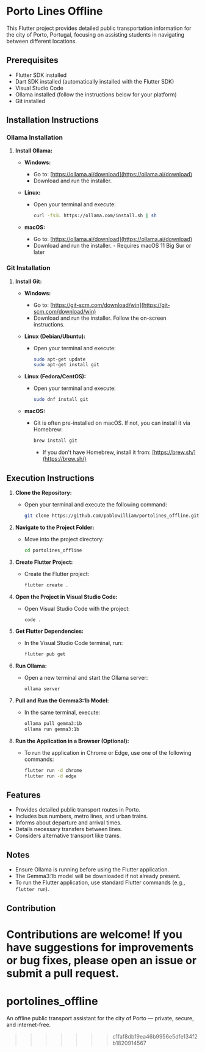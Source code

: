 
# Porto Lines Offline

This Flutter project provides detailed public transportation information for the city of Porto, Portugal, focusing on assisting students in navigating between different locations.

## Prerequisites

* Flutter SDK installed
* Dart SDK installed (automatically installed with the Flutter SDK)
* Visual Studio Code
* Ollama installed (follow the instructions below for your platform)
* Git installed

## Installation Instructions

### Ollama Installation

1.  **Install Ollama:**

    * **Windows:**
        * Go to: [https://ollama.ai/download](https://ollama.ai/download)
        * Download and run the installer.
    * **Linux:**
        * Open your terminal and execute:

            ```bash
            curl -fsSL https://ollama.com/install.sh | sh
            ```

    * **macOS:**
        * Go to: [https://ollama.ai/download](https://ollama.ai/download)
        * Download and run the installer. - Requires macOS 11 Big Sur or later

### Git Installation

1.  **Install Git:**

    * **Windows:**
        * Go to: [https://git-scm.com/download/win](https://git-scm.com/download/win)
        * Download and run the installer. Follow the on-screen instructions.
    * **Linux (Debian/Ubuntu):**
        * Open your terminal and execute:

            ```bash
            sudo apt-get update
            sudo apt-get install git
            ```

    * **Linux (Fedora/CentOS):**
        * Open your terminal and execute:

            ```bash
            sudo dnf install git
            ```

    * **macOS:**
        * Git is often pre-installed on macOS. If not, you can install it via Homebrew:

            ```bash
            brew install git
            ```

            * If you don't have Homebrew, install it from: [https://brew.sh/](https://brew.sh/)

## Execution Instructions

1.  **Clone the Repository:**

    * Open your terminal and execute the following command:

        ```bash
        git clone https://github.com/pablowilliam/portolines_offline.git
        ```

2.  **Navigate to the Project Folder:**

    * Move into the project directory:

        ```bash
        cd portolines_offline
        ```

3.  **Create Flutter Project:**

    * Create the Flutter project:

        ```bash
        flutter create .
        ```

4.  **Open the Project in Visual Studio Code:**

    * Open Visual Studio Code with the project:

        ```bash
        code .
        ```

5.  **Get Flutter Dependencies:**

    * In the Visual Studio Code terminal, run:

        ```bash
        flutter pub get
        ```

6.  **Run Ollama:**

    * Open a new terminal and start the Ollama server:

        ```bash
        ollama server
        ```

7.  **Pull and Run the Gemma3:1b Model:**

    * In the same terminal, execute:

        ```bash
        ollama pull gemma3:1b
        ollama run gemma3:1b
        ```
8.  **Run the Application in a Browser (Optional):**

    * To run the application in Chrome or Edge, use one of the following commands:

        ```bash
        flutter run -d chrome
        flutter run -d edge
        ```
## Features

* Provides detailed public transport routes in Porto.
* Includes bus numbers, metro lines, and urban trains.
* Informs about departure and arrival times.
* Details necessary transfers between lines.
* Considers alternative transport like trams.

## Notes

* Ensure Ollama is running before using the Flutter application.
* The Gemma3:1b model will be downloaded if not already present.
* To run the Flutter application, use standard Flutter commands (e.g., `flutter run`).

## Contribution

Contributions are welcome! If you have suggestions for improvements or bug fixes, please open an issue or submit a pull request.
=======
# portolines_offline
An offline public transport assistant for the city of Porto — private, secure, and internet-free.
>>>>>>> c1faf8db19ea46b9956e5dfe134f2b1820914567
